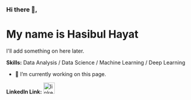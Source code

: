 ### Hi there 👋, 
# My name is Hasibul Hayat

I'll add something on here later.

**Skills:** Data Analysis / Data Science / Machine Learning / Deep Learning

- 🔭 I’m currently working on this page. 


**LinkedIn Link:** [<img src='https://cdn.jsdelivr.net/npm/simple-icons@3.0.1/icons/linkedin.svg' alt='linkedin' height='30'>](https://www.linkedin.com/in/https://www.linkedin.com/in/hasibulhayat//)  



